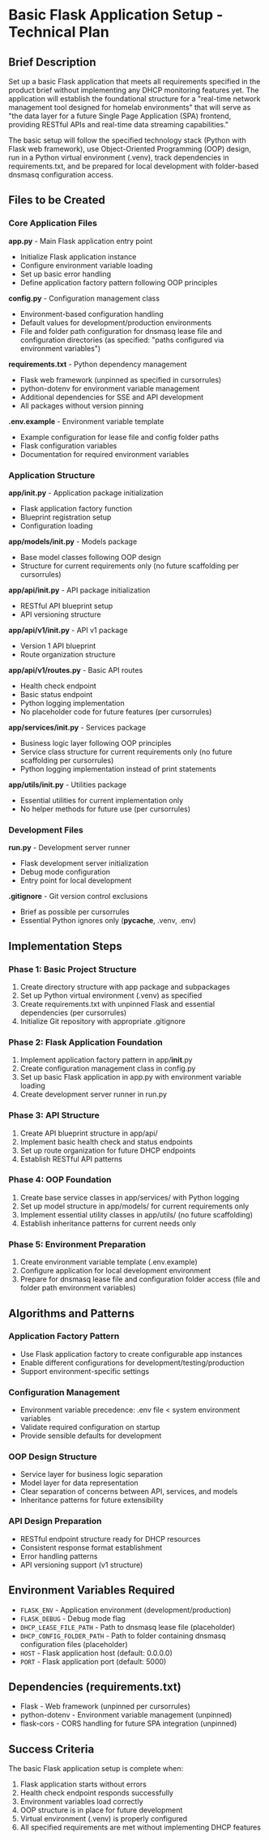 # Basic Flask Application Setup - Technical Plan

## Brief Description

Set up a basic Flask application that meets all requirements specified in the product brief without implementing any DHCP monitoring features yet. The application will establish the foundational structure for a "real-time network management tool designed for homelab environments" that will serve as "the data layer for a future Single Page Application (SPA) frontend, providing RESTful APIs and real-time data streaming capabilities."

The basic setup will follow the specified technology stack (Python with Flask web framework), use Object-Oriented Programming (OOP) design, run in a Python virtual environment (.venv), track dependencies in requirements.txt, and be prepared for local development with folder-based dnsmasq configuration access.

## Files to be Created

### Core Application Files

**app.py** - Main Flask application entry point
- Initialize Flask application instance
- Configure environment variable loading
- Set up basic error handling
- Define application factory pattern following OOP principles

**config.py** - Configuration management class
- Environment-based configuration handling
- Default values for development/production environments
- File and folder path configuration for dnsmasq lease file and configuration directories (as specified: "paths configured via environment variables")

**requirements.txt** - Python dependency management
- Flask web framework (unpinned as specified in cursorrules)
- python-dotenv for environment variable management
- Additional dependencies for SSE and API development
- All packages without version pinning

**.env.example** - Environment variable template
- Example configuration for lease file and config folder paths
- Flask configuration variables
- Documentation for required environment variables

### Application Structure

**app/__init__.py** - Application package initialization
- Flask application factory function
- Blueprint registration setup
- Configuration loading

**app/models/__init__.py** - Models package
- Base model classes following OOP design
- Structure for current requirements only (no future scaffolding per cursorrules)

**app/api/__init__.py** - API package initialization
- RESTful API blueprint setup
- API versioning structure

**app/api/v1/__init__.py** - API v1 package
- Version 1 API blueprint
- Route organization structure

**app/api/v1/routes.py** - Basic API routes
- Health check endpoint
- Basic status endpoint
- Python logging implementation
- No placeholder code for future features (per cursorrules)

**app/services/__init__.py** - Services package
- Business logic layer following OOP principles
- Service class structure for current requirements only (no future scaffolding per cursorrules)
- Python logging implementation instead of print statements

**app/utils/__init__.py** - Utilities package
- Essential utilities for current implementation only
- No helper methods for future use (per cursorrules)

### Development Files

**run.py** - Development server runner
- Flask development server initialization
- Debug mode configuration
- Entry point for local development

**.gitignore** - Git version control exclusions
- Brief as possible per cursorrules
- Essential Python ignores only (__pycache__, .venv, .env)

## Implementation Steps

### Phase 1: Basic Project Structure
1. Create directory structure with app package and subpackages
2. Set up Python virtual environment (.venv) as specified
3. Create requirements.txt with unpinned Flask and essential dependencies (per cursorrules)
4. Initialize Git repository with appropriate .gitignore

### Phase 2: Flask Application Foundation
1. Implement application factory pattern in app/__init__.py
2. Create configuration management class in config.py
3. Set up basic Flask application in app.py with environment variable loading
4. Create development server runner in run.py

### Phase 3: API Structure
1. Create API blueprint structure in app/api/
2. Implement basic health check and status endpoints
3. Set up route organization for future DHCP endpoints
4. Establish RESTful API patterns

### Phase 4: OOP Foundation
1. Create base service classes in app/services/ with Python logging
2. Set up model structure in app/models/ for current requirements only
3. Implement essential utility classes in app/utils/ (no future scaffolding)
4. Establish inheritance patterns for current needs only

### Phase 5: Environment Preparation
1. Create environment variable template (.env.example)
2. Configure application for local development environment
3. Prepare for dnsmasq lease file and configuration folder access (file and folder path environment variables)

## Algorithms and Patterns

### Application Factory Pattern
- Use Flask application factory to create configurable app instances
- Enable different configurations for development/testing/production
- Support environment-specific settings

### Configuration Management
- Environment variable precedence: .env file < system environment variables
- Validate required configuration on startup
- Provide sensible defaults for development

### OOP Design Structure
- Service layer for business logic separation
- Model layer for data representation
- Clear separation of concerns between API, services, and models
- Inheritance patterns for future extensibility

### API Design Preparation
- RESTful endpoint structure ready for DHCP resources
- Consistent response format establishment
- Error handling patterns
- API versioning support (v1 structure)

## Environment Variables Required

- `FLASK_ENV` - Application environment (development/production)
- `FLASK_DEBUG` - Debug mode flag
- `DHCP_LEASE_FILE_PATH` - Path to dnsmasq lease file (placeholder)
- `DHCP_CONFIG_FOLDER_PATH` - Path to folder containing dnsmasq configuration files (placeholder)
- `HOST` - Flask application host (default: 0.0.0.0)
- `PORT` - Flask application port (default: 5000)

## Dependencies (requirements.txt)

- Flask - Web framework (unpinned per cursorrules)
- python-dotenv - Environment variable management (unpinned)
- flask-cors - CORS handling for future SPA integration (unpinned)

## Success Criteria

The basic Flask application setup is complete when:
1. Flask application starts without errors
2. Health check endpoint responds successfully
3. Environment variables load correctly
4. OOP structure is in place for future development
5. Virtual environment (.venv) is properly configured
6. All specified requirements are met without implementing DHCP features
